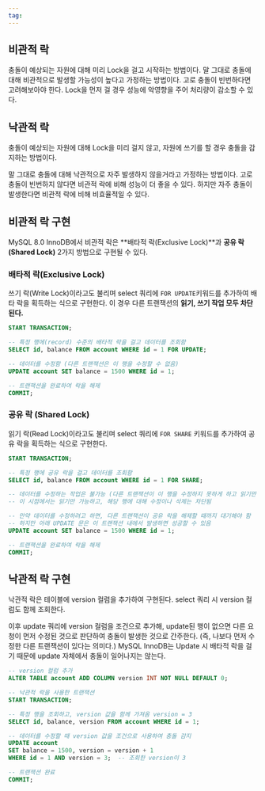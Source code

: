 ```yaml
---
tag:
---
```


## 비관적 락
충돌이 예상되는 자원에 대해 미리 Lock을 걸고 시작하는 방법이다.
말 그대로 충돌에 대해 비관적으로 발생할 가능성이 높다고 가정하는 방법이다. 고로 충돌이 빈번하다면 고려해보아야 한다. Lock을 먼저 걸 경우 성능에 악영향을 주어 처리량이 감소할 수 있다.
## 낙관적 락
충돌이 예상되는 자원에 대해 Lock을 미리 걸지 않고, 자원에 쓰기를 할 경우 충돌을 감지하는 방법이다.

말 그대로 충돌에 대해 낙관적으로 자주 발생하지 않을거라고 가정하는 방법이다. 고로 충돌이 빈번하지 않다면 비관적 락에 비해 성능이 더 좋을 수 있다. 하지만 자주 충돌이 발생한다면 비관적 락에 비해 비효율적일 수 있다.
## 비관적 락 구현
MySQL 8.0 InnoDB에서 비관적 락은 **배타적 락(Exclusive Lock)**과 **공유 락(Shared Lock)** 2가지 방법으로 구현될 수 있다.

### 배타적 락(Exclusive Lock)
쓰기 락(Write Lock)이라고도 불리며 select 쿼리에 `FOR UPDATE`키워드를 추가하여 배타 락을 획득하는 식으로 구현한다. 이 경우 다른 트랜잭션의 **읽기, 쓰기 작업 모두 차단된다.**
```sql
START TRANSACTION;

-- 특정 행에(record) 수준의 배타적 락을 걸고 데이터를 조회함
SELECT id, balance FROM account WHERE id = 1 FOR UPDATE;

-- 데이터를 수정함 (다른 트랜잭션은 이 행을 수정할 수 없음)
UPDATE account SET balance = 1500 WHERE id = 1;

-- 트랜잭션을 완료하여 락을 해제
COMMIT;
```
### 공유 락 (Shared Lock)
읽기 락(Read Lock)이라고도 불리며 select 쿼리에 `FOR SHARE` 키워드를 추가하여 공유 락을 획득하는 식으로 구현한다.
```sql
START TRANSACTION;

-- 특정 행에 공유 락을 걸고 데이터를 조회함
SELECT id, balance FROM account WHERE id = 1 FOR SHARE;

-- 데이터를 수정하는 작업은 불가능 (다른 트랜잭션이 이 행을 수정하지 못하게 하고 읽기만 허용함)
-- 이 시점에서는 읽기만 가능하고, 해당 행에 대해 수정이나 삭제는 차단됨

-- 만약 데이터를 수정하려고 하면, 다른 트랜잭션이 공유 락을 해제할 때까지 대기해야 함
-- 하지만 아래 UPDATE 문은 이 트랜잭션 내에서 발생하면 성공할 수 있음
UPDATE account SET balance = 1500 WHERE id = 1;

-- 트랜잭션을 완료하여 락을 해제
COMMIT;
```
## 낙관적 락 구현
낙관적 락은 테이블에 version 컬럼을 추가하여 구현된다.
select 쿼리 시 version 컬럼도 함께 조회한다.

이후 update 쿼리에 version 컬럼을 조건으로 추가해, update된 행이 없으면 다른 요청이 먼저 수정된 것으로 판단하여 충돌이 발생한 것으로 간주한다. (즉, 나보다 먼저 수정한 다른 트랜잭션이 있다는 의미다.)
MySQL InnoDB는 Update 시 배타적 락을 걸기 때문에 update 자체에서 충돌이 일어나지는 않는다.

```sql
-- version 컬럼 추가
ALTER TABLE account ADD COLUMN version INT NOT NULL DEFAULT 0;

-- 낙관적 락을 사용한 트랜잭션
START TRANSACTION;

-- 특정 행을 조회하고, version 값을 함께 가져옴 version = 3
SELECT id, balance, version FROM account WHERE id = 1;

-- 데이터를 수정할 때 version 값을 조건으로 사용하여 충돌 감지
UPDATE account 
SET balance = 1500, version = version + 1 
WHERE id = 1 AND version = 3;  -- 조회한 version이 3

-- 트랜잭션 완료
COMMIT;
```